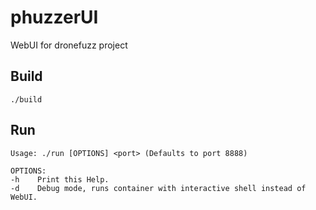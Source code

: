 # phuzzerUI
WebUI for dronefuzz project 

## Build
```
./build
```
## Run
```
Usage: ./run [OPTIONS] <port> (Defaults to port 8888)

OPTIONS:
-h    Print this Help.
-d    Debug mode, runs container with interactive shell instead of WebUI.
```
